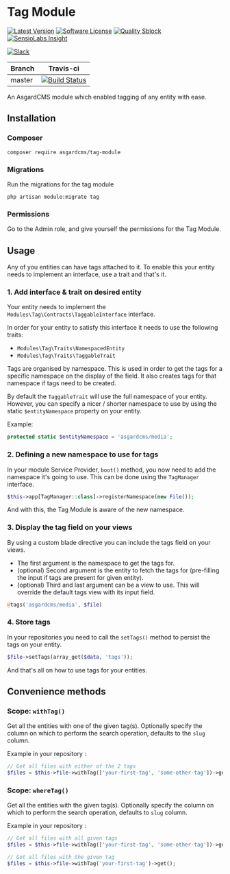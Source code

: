 # Tag Module

[![Latest Version](https://img.shields.io/github/release/asgardcms/tag.svg?style=flat-square)](https://github.com/asgardcms/tag/releases)
[![Software License](https://img.shields.io/badge/license-MIT-brightgreen.svg?style=flat-square)](LICENSE.md)
[![Quality Sblock](https://img.shields.io/scrutinizer/g/asgardcms/tag.svg?style=flat-square)](https://scrutinizer-ci.com/g/asgardcms/tag)
[![SensioLabs Insight](https://img.shields.io/sensiolabs/i/0919e4aa-8e6c-43f0-860d-7626cddaf498.svg)](https://insight.sensiolabs.com/projects/0919e4aa-8e6c-43f0-860d-7626cddaf498)


[![Slack](http://slack.asgardcms.com/badge.svg)](http://slack.asgardcms.com/)


| Branch | Travis-ci |
| ---------------- | --------------- |
| master  | [![Build Status](https://travis-ci.org/AsgardCms/Tag.svg?branch=master)](https://travis-ci.org/AsgardCms/Tag)  |


An AsgardCMS module which enabled tagging of any entity with ease.

## Installation

### Composer

```
composer require asgardcms/tag-module
```

### Migrations

Run the migrations for the tag module

```
php artisan module:migrate tag
```

### Permissions

Go to the Admin role, and give yourself the permissions for the Tag Module.


## Usage

Any of you entities can have tags attached to it. To enable this your entity needs to implement an interface, use a trait and that's it.

### 1. Add interface & trait on desired entity

Your entity needs to implement the `Modules\Tag\Contracts\TaggableInterface` interface.

In order for your entity to satisfy this interface it needs to use the following traits:

- `Modules\Tag\Traits\NamespacedEntity`
- `Modules\Tag\Traits\TaggableTrait`

Tags are organised by namespace. This is used in order to get the tags for a specific namespace on the display of the field. It also creates tags for that namespace if tags need to be created.
 
By default the `TaggableTrait` will use the full namespace of your entity. However, you can specify a nicer / shorter namespace to use by using the static `$entityNamespace` property on your entity.
 
Example:
 
``` php
protected static $entityNamespace = 'asgardcms/media';
```
 
### 2. Defining a new namespace to use for tags
 
In your module Service Provider, `boot()` method, you now need to add the namespace it's going to use. This can be done using the `TagManager` interface.

``` php
$this->app[TagManager::class]->registerNamespace(new File());
```

And with this, the Tag Module is aware of the new namespace.

### 3. Display the tag field on your views

By using a custom blade directive you can include the tags field on your views. 

- The first argument is the namespace to get the tags for.
- (optional) Second argument is the entity to fetch the tags for (pre-filling the input if tags are present for given entity).
- (optional) Third and last argument can be a view to use. This will override the default tags view with its input field.

```` php
@tags('asgardcms/media', $file)
````

### 4. Store tags

In your repositories you need to call the `setTags()` method to persist the tags on your entity.

``` php
$file->setTags(array_get($data, 'tags'));
```

And that's all on how to use tags for your entities.
 
## Convenience methods

### Scope: `withTag()`

Get all the entities with one of the given tag(s). Optionally specify the column on which to perform the search operation, defaults to the `slug` column.

Example in your repository :

``` php
// Get all files with either of the 2 tags
$files = $this->file->withTag(['your-first-tag', 'some-other-tag'])->get();
```

### Scope: `whereTag()`

Get all the entities with the given tag(s). Optionally specify the column on which to perform the search operation, defaults to `slug` column.

Example in your repository :

``` php
// Get all files with all given tags
$files = $this->file->withTag(['your-first-tag', 'some-other-tag'])->get();

// Get all files with the given tag
$files = $this->file->withTag('your-first-tag')->get();
```

